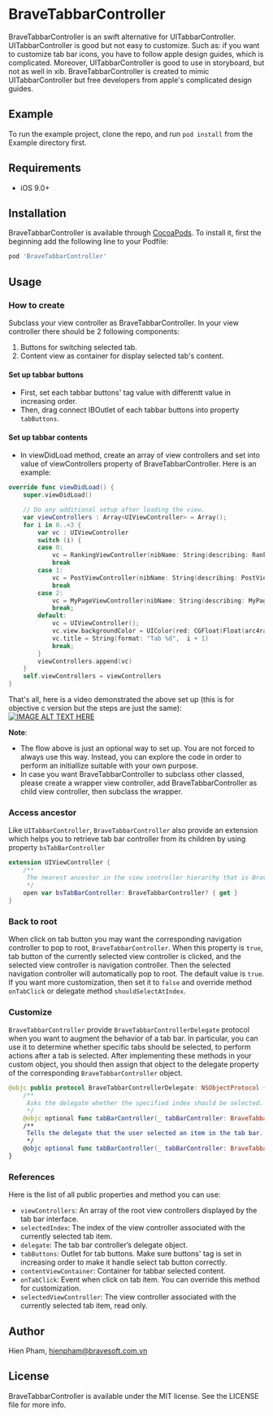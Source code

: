 # BraveTabbarController

BraveTabbarController is an swift alternative for UITabbarController. UITabbarController is good but not easy to customize. Such as: if you want to customize tab bar icons, you have to follow apple design guides, which is complicated. Moreover, UITabbarController is good to use in storyboard, but not as well in xib. BraveTabbarController is created to mimic UITabbarController but free developers from apple's complicated design guides.

## Example

To run the example project, clone the repo, and run `pod install` from the Example directory first.

## Requirements
- iOS 9.0+

## Installation

BraveTabbarController is available through [CocoaPods](https://cocoapods.org). To install it, first the beginning add the following line to your Podfile:  
```ruby
pod 'BraveTabbarController'
```

## Usage

### How to create

Subclass your view controller as BraveTabbarController. In your view controller there should be 2 following components: 
1. Buttons for switching selected tab.
2. Content view as container for display selected tab's content.

#### Set up tabbar buttons
- First, set each tabbar buttons' tag value with differentt value in increasing order. 
- Then, drag connect IBOutlet of each tabbar buttons into property `tabButtons`.

#### Set up tabbar contents
- In viewDidLoad method, create an array of view controllers and set into value of viewControllers property of BraveTabbarController. Here is an example:  

```swift
override func viewDidLoad() {
    super.viewDidLoad()

    // Do any additional setup after loading the view.
    var viewControllers : Array<UIViewController> = Array();
    for i in 0..<3 {
        var vc : UIViewController
        switch (i) {
        case 0:
            vc = RankingViewController(nibName: String(describing: RankingViewController.self), bundle:nil)
            break
        case 1:
            vc = PostViewController(nibName: String(describing: PostViewController.self), bundle:nil)
            break
        case 2:
            vc = MyPageViewController(nibName: String(describing: MyPageViewController.self), bundle:nil)
            break;
        default:
            vc = UIViewController();
            vc.view.backgroundColor = UIColor(red: CGFloat(Float(arc4random()) / Float(UINT32_MAX)), green: CGFloat(Float(arc4random()) / Float(UINT32_MAX)), blue: CGFloat(Float(arc4random()) / Float(UINT32_MAX)), alpha: 1);
            vc.title = String(format: "Tab %d",  i + 1)
            break;
        }
        viewControllers.append(vc)
    }
    self.viewControllers = viewControllers
}
```

That's all, here is a video demonstrated the above set up (this is for objective c version but the steps are just the same):  
[![IMAGE ALT TEXT HERE](http://i3.ytimg.com/vi/jREqJEXATCY/hqdefault.jpg)](https://youtu.be/jREqJEXATCY)

**Note**: 
- The flow above is just an optional way to set up. You are not forced to always use this way. Instead, you can explore the code in order to perform an initiallize suitable with your own purpose.
- In case you want BraveTabbarController to subclass other classed, please create a wrapper view controller, add BraveTabbarController as child view controller, then subclass the wrapper.

### Access ancestor
Like `UITabbarController`, `BraveTabbarController` also provide an extension which helps you to retrieve tab bar controller from its children by using property `bsTabBarController`
```swift
extension UIViewController {
    /**
     The nearest ancestor in the view controller hierarchy that is BraveTabbarController.
     */
    open var bsTabBarController: BraveTabbarController? { get }
}
```

### Back to root
When click on tab button you may want the corresponding navigation controller to pop to root, `BraveTabbarController`. When this property is `true`, tab button of the currently selected view controller is clicked, and the selected view controller is navigation controller. Then the selected navigation controller will automatically pop to root. The default value is `true`.
If you want more customization, then set it to `false` and override method `onTabClick` or delegate method `shouldSelectAtIndex`.

### Customize
`BraveTabbarController` provide `BraveTabbarControllerDelegate` protocol when you want to augment the behavior of a tab bar. In particular, you can use it to determine whether specific tabs should be selected, to perform actions after a tab is selected. After implementing these methods in your custom object, you should then assign that object to the delegate property of the corresponding `BraveTabbarController` object.
```swift
@objc public protocol BraveTabbarControllerDelegate: NSObjectProtocol {
    /**
     Asks the delegate whether the specified index should be selected.
     */
    @objc optional func tabBarController(_ tabBarController: BraveTabbarController, shouldSelectAtIndex selectedIndex: Int) -> Bool
    /**
     Tells the delegate that the user selected an item in the tab bar.
     */
    @objc optional func tabBarController(_ tabBarController: BraveTabbarController, didSelectAtIndex selectedIndex: Int)
}
```

### References
Here is the list of all public properties and method you can use:
- `viewControllers`:  An array of the root view controllers displayed by the tab bar interface.
- `selectedIndex`:  The index of the view controller associated with the currently selected tab item.
- `delegate`: The tab bar controller’s delegate object.
- `tabButtons`: Outlet for tab buttons. Make sure buttons' tag is set in increasing order to make it handle select tab button correctly.
- `contentViewContainer`: Container for tabbar selected content.
- `onTabClick`: Event when click on tab item. You can override this method for customization.
- `selectedViewController`: The view controller associated with the currently selected tab item, read only.

## Author

Hien Pham, hienpham@bravesoft.com.vn

## License

BraveTabbarController is available under the MIT license. See the LICENSE file for more info.
